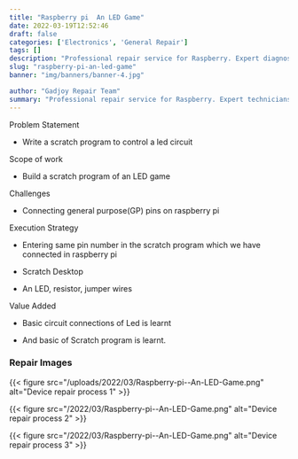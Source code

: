 ```yaml
---
title: "Raspberry pi  An LED Game"
date: 2022-03-19T12:52:46
draft: false
categories: ['Electronics', 'General Repair']
tags: []
description: "Professional repair service for Raspberry. Expert diagnosis and quality repairs in Bangalore."
slug: "raspberry-pi-an-led-game"
banner: "img/banners/banner-4.jpg"

author: "Gadjoy Repair Team"
summary: "Professional repair service for Raspberry. Expert technicians, quality parts, warranty included."
---
```


Problem Statement 

- Write a scratch program to control a led circuit

Scope of work

- Build a scratch program of an LED game

Challenges

- Connecting general purpose(GP) pins on raspberry pi

Execution Strategy 

- Entering same pin number in the scratch program which we have connected in raspberry pi 

- Scratch Desktop 

- An LED, resistor, jumper wires

Value Added 

- Basic circuit connections of Led is learnt 

- And basic of Scratch program is learnt.

### Repair Images

{{< figure src="/uploads/2022/03/Raspberry-pi--An-LED-Game.png" alt="Device repair process 1" >}}

{{< figure src="/2022/03/Raspberry-pi--An-LED-Game.png" alt="Device repair process 2" >}}

{{< figure src="/2022/03/Raspberry-pi--An-LED-Game.png" alt="Device repair process 3" >}}

